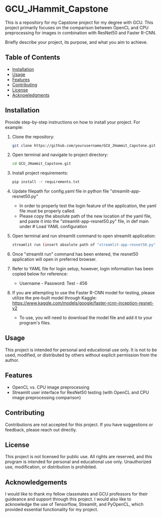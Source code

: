 # GCU_JHammit_Capstone
This is a repository for my Capstone project for my degree with GCU. This project primarily focuses on the comparison between OpenCL and CPU preprocessing for images in combination with ResNet50 and Faster R-CNN.

Briefly describe your project, its purpose, and what you aim to achieve. 

## Table of Contents

- [Installation](#installation)
- [Usage](#usage)
- [Features](#features)
- [Contributing](#contributing)
- [License](#license)
- [Acknowledgments](#acknowledgments)

## Installation

Provide step-by-step instructions on how to install your project. For example:

1. Clone the repository:
   ```bash
   git clone https://github.com/yourusername/GCU_JHammit_Capstone.git

2. Open terminal and navigate to project directory:
    ```bash
   cd GCU_JHammit_Capstone.git

3. Install project requirements:
    ```bash
   pip install -r requirements.txt

4. Update filepath for config.yaml file in python file "streamlit-app-resnet50.py"
   - In order to properly test the login feature of the application, the yaml file must be properly called.
   - Please copy the absolute path of the new location of the yaml file, and paste it into the "streamlit-app-resnet50.py" file, in def main under # Load YAML configuration

5. Open terminal and run streamlit command to open streamlit application:
   ```bash
   streamlit run (insert absolute path of "streamlit-app-resnet50.py" here)

6. Once "streamlit run" command has been entered, the resnet50 application will open in preferred browser.

7. Refer to YAML file for login setup, however, login information has been copied below for reference:
   - Username - Password: Test - 456
  
8. If you are attempting to use the Faster R-CNN model for testing, please utilize the pre-built model through Kaggle: https://www.kaggle.com/models/google/faster-rcnn-inception-resnet-v2
   - To use, you will need to download the model file and add it to your program's files.
  

## Usage

This project is intended for personal and educational use only. It is not to be used, modified, or distributed by others without explicit permission from the author.


## Features
- OpenCL vs. CPU image preprocessing
- Streamlit user interface for ResNet50 testing (with OpenCL and CPU image preprocessing comparison)


## Contributing

Contributions are not accepted for this project. If you have suggestions or feedback, please reach out directly.


## License

This project is not licensed for public use. All rights are reserved, and this program is intended for personal and educational use only. Unauthorized use, modification, or distribution is prohibited.


## Acknowledgements

I would like to thank my fellow classmates and GCU professors for their guideance and support through this project.
I would also like to acknowledge the use of Tensorflow, Streamlit, and PyOpenCL, which provided essential functionality for my project.
